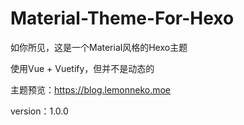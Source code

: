 # Material-Theme-For-Hexo
如你所见，这是一个Material风格的Hexo主题

使用Vue + Vuetify，但并不是动态的

主题预览：https://blog.lemonneko.moe

version：1.0.0